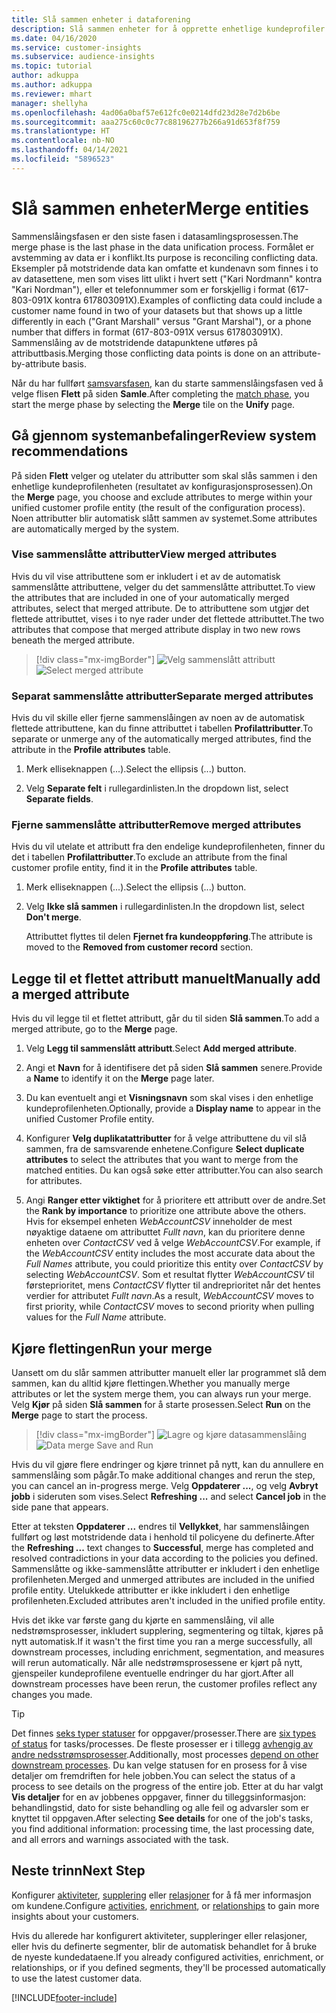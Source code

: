 ```yaml
---
title: Slå sammen enheter i dataforening
description: Slå sammen enheter for å opprette enhetlige kundeprofiler.
ms.date: 04/16/2020
ms.service: customer-insights
ms.subservice: audience-insights
ms.topic: tutorial
author: adkuppa
ms.author: adkuppa
ms.reviewer: mhart
manager: shellyha
ms.openlocfilehash: 4ad06a0baf57e612fc0e0214dfd23d28e7d2b6be
ms.sourcegitcommit: aaa275c60c0c77c88196277b266a91d653f8f759
ms.translationtype: HT
ms.contentlocale: nb-NO
ms.lasthandoff: 04/14/2021
ms.locfileid: "5896523"
---
```

# <a name="merge-entities"></a><span data-ttu-id="f39d5-103">Slå sammen enheter</span><span class="sxs-lookup"><span data-stu-id="f39d5-103">Merge entities</span></span>

<span data-ttu-id="f39d5-104">Sammenslåingsfasen er den siste fasen i datasamlingsprosessen.</span><span class="sxs-lookup"><span data-stu-id="f39d5-104">The merge phase is the last phase in the data unification process.</span></span> <span data-ttu-id="f39d5-105">Formålet er avstemming av data er i konflikt.</span><span class="sxs-lookup"><span data-stu-id="f39d5-105">Its purpose is reconciling conflicting data.</span></span> <span data-ttu-id="f39d5-106">Eksempler på motstridende data kan omfatte et kundenavn som finnes i to av datasettene, men som vises litt ulikt i hvert sett ("Kari Nordmann" kontra "Kari Nordman"), eller et telefonnummer som er forskjellig i format (617-803-091X kontra 617803091X).</span><span class="sxs-lookup"><span data-stu-id="f39d5-106">Examples of conflicting data could include a customer name found in two of your datasets but that shows up a little differently in each ("Grant Marshall" versus "Grant Marshal"), or a phone number that differs in format (617-803-091X versus 617803091X).</span></span> <span data-ttu-id="f39d5-107">Sammenslåing av de motstridende datapunktene utføres på attributtbasis.</span><span class="sxs-lookup"><span data-stu-id="f39d5-107">Merging those conflicting data points is done on an attribute-by-attribute basis.</span></span>

<span data-ttu-id="f39d5-108">Når du har fullført [samsvarsfasen](match-entities.md), kan du starte sammenslåingsfasen ved å velge flisen **Flett** på siden **Samle**.</span><span class="sxs-lookup"><span data-stu-id="f39d5-108">After completing the [match phase](match-entities.md), you start the merge phase by selecting the **Merge** tile on the **Unify** page.</span></span>

## <a name="review-system-recommendations"></a><span data-ttu-id="f39d5-109">Gå gjennom systemanbefalinger</span><span class="sxs-lookup"><span data-stu-id="f39d5-109">Review system recommendations</span></span>

<span data-ttu-id="f39d5-110">På siden **Flett** velger og utelater du attributter som skal slås sammen i den enhetlige kundeprofilenheten (resultatet av konfigurasjonsprosessen).</span><span class="sxs-lookup"><span data-stu-id="f39d5-110">On the **Merge** page, you choose and exclude attributes to merge within your unified customer profile entity (the result of the configuration process).</span></span> <span data-ttu-id="f39d5-111">Noen attributter blir automatisk slått sammen av systemet.</span><span class="sxs-lookup"><span data-stu-id="f39d5-111">Some attributes are automatically merged by the system.</span></span>

### <a name="view-merged-attributes"></a><span data-ttu-id="f39d5-112">Vise sammenslåtte attributter</span><span class="sxs-lookup"><span data-stu-id="f39d5-112">View merged attributes</span></span>

<span data-ttu-id="f39d5-113">Hvis du vil vise attributtene som er inkludert i et av de automatisk sammenslåtte attributtene, velger du det sammenslåtte attributtet.</span><span class="sxs-lookup"><span data-stu-id="f39d5-113">To view the attributes that are included in one of your automatically merged attributes, select that merged attribute.</span></span> <span data-ttu-id="f39d5-114">De to attributtene som utgjør det flettede attributtet, vises i to nye rader under det flettede attributtet.</span><span class="sxs-lookup"><span data-stu-id="f39d5-114">The two attributes that compose that merged attribute display in two new rows beneath the merged attribute.</span></span>

> [!div class="mx-imgBorder"]
> <span data-ttu-id="f39d5-115">![Velg sammenslått attributt](media/configure-data-merge-profile-attributes.png "Velge sammenslått attributt")</span><span class="sxs-lookup"><span data-stu-id="f39d5-115">![Select merged attribute](media/configure-data-merge-profile-attributes.png "Select merged attribute")</span></span>

### <a name="separate-merged-attributes"></a><span data-ttu-id="f39d5-116">Separat sammenslåtte attributter</span><span class="sxs-lookup"><span data-stu-id="f39d5-116">Separate merged attributes</span></span>

<span data-ttu-id="f39d5-117">Hvis du vil skille eller fjerne sammenslåingen av noen av de automatisk flettede attributtene, kan du finne attributtet i tabellen **Profilattributter**.</span><span class="sxs-lookup"><span data-stu-id="f39d5-117">To separate or unmerge any of the automatically merged attributes, find the attribute in the **Profile attributes** table.</span></span>

1. <span data-ttu-id="f39d5-118">Merk elliseknappen (...).</span><span class="sxs-lookup"><span data-stu-id="f39d5-118">Select the ellipsis (...) button.</span></span>
  
2. <span data-ttu-id="f39d5-119">Velg **Separate felt** i rullegardinlisten.</span><span class="sxs-lookup"><span data-stu-id="f39d5-119">In the dropdown list, select **Separate fields**.</span></span>

### <a name="remove-merged-attributes"></a><span data-ttu-id="f39d5-120">Fjerne sammenslåtte attributter</span><span class="sxs-lookup"><span data-stu-id="f39d5-120">Remove merged attributes</span></span>

<span data-ttu-id="f39d5-121">Hvis du vil utelate et attributt fra den endelige kundeprofilenheten, finner du det i tabellen **Profilattributter**.</span><span class="sxs-lookup"><span data-stu-id="f39d5-121">To exclude an attribute from the final customer profile entity, find it in the **Profile attributes** table.</span></span>

1. <span data-ttu-id="f39d5-122">Merk elliseknappen (...).</span><span class="sxs-lookup"><span data-stu-id="f39d5-122">Select the ellipsis (...) button.</span></span>
  
2. <span data-ttu-id="f39d5-123">Velg **Ikke slå sammen** i rullegardinlisten.</span><span class="sxs-lookup"><span data-stu-id="f39d5-123">In the dropdown list, select **Don't merge**.</span></span>

   <span data-ttu-id="f39d5-124">Attributtet flyttes til delen **Fjernet fra kundeoppføring**.</span><span class="sxs-lookup"><span data-stu-id="f39d5-124">The attribute is moved to the **Removed from customer record** section.</span></span>

## <a name="manually-add-a-merged-attribute"></a><span data-ttu-id="f39d5-125">Legge til et flettet attributt manuelt</span><span class="sxs-lookup"><span data-stu-id="f39d5-125">Manually add a merged attribute</span></span>

<span data-ttu-id="f39d5-126">Hvis du vil legge til et flettet attributt, går du til siden **Slå sammen**.</span><span class="sxs-lookup"><span data-stu-id="f39d5-126">To add a merged attribute, go to the **Merge** page.</span></span>

1. <span data-ttu-id="f39d5-127">Velg **Legg til sammenslått attributt**.</span><span class="sxs-lookup"><span data-stu-id="f39d5-127">Select **Add merged attribute**.</span></span>

2. <span data-ttu-id="f39d5-128">Angi et **Navn** for å identifisere det på siden **Slå sammen** senere.</span><span class="sxs-lookup"><span data-stu-id="f39d5-128">Provide a **Name** to identify it on the **Merge** page later.</span></span>

3. <span data-ttu-id="f39d5-129">Du kan eventuelt angi et **Visningsnavn** som skal vises i den enhetlige kundeprofilenheten.</span><span class="sxs-lookup"><span data-stu-id="f39d5-129">Optionally, provide a **Display name** to appear in the unified Customer Profile entity.</span></span>

4. <span data-ttu-id="f39d5-130">Konfigurer **Velg duplikatattributter** for å velge attributtene du vil slå sammen, fra de samsvarende enhetene.</span><span class="sxs-lookup"><span data-stu-id="f39d5-130">Configure **Select duplicate attributes** to select the attributes that you want to merge from the matched entities.</span></span> <span data-ttu-id="f39d5-131">Du kan også søke etter attributter.</span><span class="sxs-lookup"><span data-stu-id="f39d5-131">You can also search for attributes.</span></span>

5. <span data-ttu-id="f39d5-132">Angi **Ranger etter viktighet** for å prioritere ett attributt over de andre.</span><span class="sxs-lookup"><span data-stu-id="f39d5-132">Set the **Rank by importance** to prioritize one attribute above the others.</span></span> <span data-ttu-id="f39d5-133">Hvis for eksempel enheten *WebAccountCSV* inneholder de mest nøyaktige dataene om attributtet *Fullt navn*, kan du prioritere denne enheten over *ContactCSV* ved å velge *WebAccountCSV*.</span><span class="sxs-lookup"><span data-stu-id="f39d5-133">For example, if the *WebAccountCSV* entity includes the most accurate data about the *Full Names* attribute, you could prioritize this entity over *ContactCSV* by selecting *WebAccountCSV*.</span></span> <span data-ttu-id="f39d5-134">Som et resultat flytter *WebAccountCSV* til førsteprioritet, mens *ContactCSV* flytter til andreprioritet når det hentes verdier for attributet *Fullt navn*.</span><span class="sxs-lookup"><span data-stu-id="f39d5-134">As a result, *WebAccountCSV* moves to first priority, while *ContactCSV* moves to second priority when pulling values for the *Full Name* attribute.</span></span>

## <a name="run-your-merge"></a><span data-ttu-id="f39d5-135">Kjøre flettingen</span><span class="sxs-lookup"><span data-stu-id="f39d5-135">Run your merge</span></span>

<span data-ttu-id="f39d5-136">Uansett om du slår sammen attributter manuelt eller lar programmet slå dem sammen, kan du alltid kjøre flettingen.</span><span class="sxs-lookup"><span data-stu-id="f39d5-136">Whether you manually merge attributes or let the system merge them, you can always run your merge.</span></span> <span data-ttu-id="f39d5-137">Velg **Kjør** på siden **Slå sammen** for å starte prosessen.</span><span class="sxs-lookup"><span data-stu-id="f39d5-137">Select **Run** on the **Merge** page to start the process.</span></span>

> [!div class="mx-imgBorder"]
> <span data-ttu-id="f39d5-138">![Lagre og kjøre datasammenslåing](media/configure-data-merge-save-run.png "Lagre og kjøre datasammenslåing")</span><span class="sxs-lookup"><span data-stu-id="f39d5-138">![Data merge Save and Run](media/configure-data-merge-save-run.png "Data merge Save and Run")</span></span>

<span data-ttu-id="f39d5-139">Hvis du vil gjøre flere endringer og kjøre trinnet på nytt, kan du annullere en sammenslåing som pågår.</span><span class="sxs-lookup"><span data-stu-id="f39d5-139">To make additional changes and rerun the step, you can cancel an in-progress merge.</span></span> <span data-ttu-id="f39d5-140">Velg **Oppdaterer ...**, og velg **Avbryt jobb** i sideruten som vises.</span><span class="sxs-lookup"><span data-stu-id="f39d5-140">Select **Refreshing ...** and select **Cancel job**  in the side pane that appears.</span></span>

<span data-ttu-id="f39d5-141">Etter at teksten **Oppdaterer ...** endres til **Vellykket**, har sammenslåingen fullført og løst motstridende data i henhold til policyene du definerte.</span><span class="sxs-lookup"><span data-stu-id="f39d5-141">After the **Refreshing ...** text changes to **Successful**, merge has completed and resolved contradictions in your data according to the policies you defined.</span></span> <span data-ttu-id="f39d5-142">Sammenslåtte og ikke-sammenslåtte attributter er inkludert i den enhetlige profilenheten.</span><span class="sxs-lookup"><span data-stu-id="f39d5-142">Merged and unmerged attributes are included in the unified profile entity.</span></span> <span data-ttu-id="f39d5-143">Utelukkede attributter er ikke inkludert i den enhetlige profilenheten.</span><span class="sxs-lookup"><span data-stu-id="f39d5-143">Excluded attributes aren't included in the unified profile entity.</span></span>

<span data-ttu-id="f39d5-144">Hvis det ikke var første gang du kjørte en sammenslåing, vil alle nedstrømsprosesser, inkludert supplering, segmentering og tiltak, kjøres på nytt automatisk.</span><span class="sxs-lookup"><span data-stu-id="f39d5-144">If it wasn't the first time you ran a merge successfully, all downstream processes, including enrichment, segmentation, and measures will rerun automatically.</span></span> <span data-ttu-id="f39d5-145">Når alle nedstrømsprosessene er kjørt på nytt, gjenspeiler kundeprofilene eventuelle endringer du har gjort.</span><span class="sxs-lookup"><span data-stu-id="f39d5-145">After all downstream processes have been rerun, the customer profiles reflect any changes you made.</span></span>

> [!TIP]
> <span data-ttu-id="f39d5-146">Det finnes [seks typer statuser](system.md#status-types) for oppgaver/prosesser.</span><span class="sxs-lookup"><span data-stu-id="f39d5-146">There are [six types of status](system.md#status-types) for tasks/processes.</span></span> <span data-ttu-id="f39d5-147">De fleste prosesser er i tillegg [avhengig av andre nedsstrømsprosesser](system.md#refresh-policies).</span><span class="sxs-lookup"><span data-stu-id="f39d5-147">Additionally, most processes [depend on other downstream processes](system.md#refresh-policies).</span></span> <span data-ttu-id="f39d5-148">Du kan velge statusen for en prosess for å vise detaljer om fremdriften for hele jobben.</span><span class="sxs-lookup"><span data-stu-id="f39d5-148">You can select the status of a process to see details on the progress of the entire job.</span></span> <span data-ttu-id="f39d5-149">Etter at du har valgt **Vis detaljer** for en av jobbenes oppgaver, finner du tilleggsinformasjon: behandlingstid, dato for siste behandling og alle feil og advarsler som er knyttet til oppgaven.</span><span class="sxs-lookup"><span data-stu-id="f39d5-149">After selecting **See details** for one of the job's tasks, you find additional information: processing time, the last processing date, and all errors and warnings associated with the task.</span></span>

## <a name="next-step"></a><span data-ttu-id="f39d5-150">Neste trinn</span><span class="sxs-lookup"><span data-stu-id="f39d5-150">Next Step</span></span>

<span data-ttu-id="f39d5-151">Konfigurer [aktiviteter](activities.md), [supplering](enrichment-hub.md) eller [relasjoner](relationships.md) for å få mer informasjon om kundene.</span><span class="sxs-lookup"><span data-stu-id="f39d5-151">Configure [activities](activities.md), [enrichment](enrichment-hub.md), or [relationships](relationships.md) to gain more insights about your customers.</span></span>

<span data-ttu-id="f39d5-152">Hvis du allerede har konfigurert aktiviteter, suppleringer eller relasjoner, eller hvis du definerte segmenter, blir de automatisk behandlet for å bruke de nyeste kundedataene.</span><span class="sxs-lookup"><span data-stu-id="f39d5-152">If you already configured activities, enrichment, or relationships, or if you defined segments, they'll be processed automatically to use the latest customer data.</span></span>




[!INCLUDE[footer-include](../includes/footer-banner.md)]